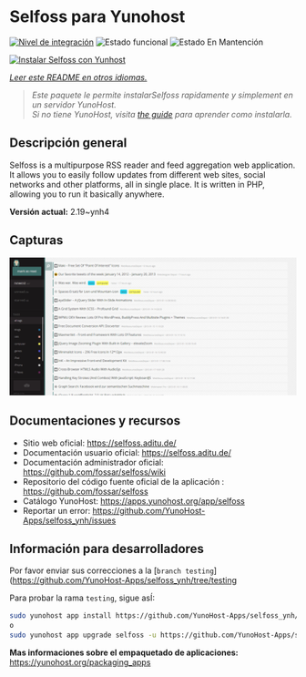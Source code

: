 <!--
Este archivo README esta generado automaticamente<https://github.com/YunoHost/apps/tree/master/tools/readme_generator>
No se debe editar a mano.
-->

# Selfoss para Yunohost

[![Nivel de integración](https://dash.yunohost.org/integration/selfoss.svg)](https://ci-apps.yunohost.org/ci/apps/selfoss/) ![Estado funcional](https://ci-apps.yunohost.org/ci/badges/selfoss.status.svg) ![Estado En Mantención](https://ci-apps.yunohost.org/ci/badges/selfoss.maintain.svg)

[![Instalar Selfoss con Yunhost](https://install-app.yunohost.org/install-with-yunohost.svg)](https://install-app.yunohost.org/?app=selfoss)

*[Leer este README en otros idiomas.](./ALL_README.md)*

> *Este paquete le permite instalarSelfoss rapidamente y simplement en un servidor YunoHost.*  
> *Si no tiene YunoHost, visita [the guide](https://yunohost.org/install) para aprender como instalarla.*

## Descripción general

Selfoss is a multipurpose RSS reader and feed aggregation web application. It allows you to easily follow updates from different web sites, social networks and other platforms, all in single place. It is written in PHP, allowing you to run it basically anywhere.


**Versión actual:** 2.19~ynh4

## Capturas

![Captura de Selfoss](./doc/screenshots/screenshot1.png)

## Documentaciones y recursos

- Sitio web oficial: <https://selfoss.aditu.de/>
- Documentación usuario oficial: <https://selfoss.aditu.de/>
- Documentación administrador oficial: <https://github.com/fossar/selfoss/wiki>
- Repositorio del código fuente oficial de la aplicación : <https://github.com/fossar/selfoss>
- Catálogo YunoHost: <https://apps.yunohost.org/app/selfoss>
- Reportar un error: <https://github.com/YunoHost-Apps/selfoss_ynh/issues>

## Información para desarrolladores

Por favor enviar sus correcciones a la [`branch testing`](https://github.com/YunoHost-Apps/selfoss_ynh/tree/testing

Para probar la rama `testing`, sigue asÍ:

```bash
sudo yunohost app install https://github.com/YunoHost-Apps/selfoss_ynh/tree/testing --debug
o
sudo yunohost app upgrade selfoss -u https://github.com/YunoHost-Apps/selfoss_ynh/tree/testing --debug
```

**Mas informaciones sobre el empaquetado de aplicaciones:** <https://yunohost.org/packaging_apps>
